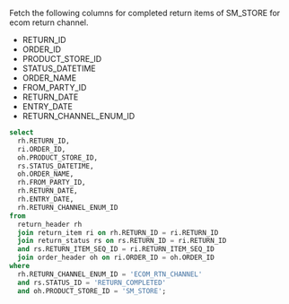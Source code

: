 Fetch the following columns for completed return items of SM_STORE for ecom return channel.
- RETURN_ID 
- ORDER_ID
- PRODUCT_STORE_ID 
- STATUS_DATETIME
- ORDER_NAME 
- FROM_PARTY_ID 
- RETURN_DATE 
- ENTRY_DATE
- RETURN_CHANNEL_ENUM_ID

```SQL
select 
  rh.RETURN_ID, 
  ri.ORDER_ID, 
  oh.PRODUCT_STORE_ID, 
  rs.STATUS_DATETIME, 
  oh.ORDER_NAME, 
  rh.FROM_PARTY_ID, 
  rh.RETURN_DATE, 
  rh.ENTRY_DATE, 
  rh.RETURN_CHANNEL_ENUM_ID 
from 
  return_header rh 
  join return_item ri on rh.RETURN_ID = ri.RETURN_ID 
  join return_status rs on rs.RETURN_ID = ri.RETURN_ID 
  and rs.RETURN_ITEM_SEQ_ID = ri.RETURN_ITEM_SEQ_ID 
  join order_header oh on ri.ORDER_ID = oh.ORDER_ID 
where 
  rh.RETURN_CHANNEL_ENUM_ID = 'ECOM_RTN_CHANNEL' 
  and rs.STATUS_ID = 'RETURN_COMPLETED' 
  and oh.PRODUCT_STORE_ID = 'SM_STORE';
```

